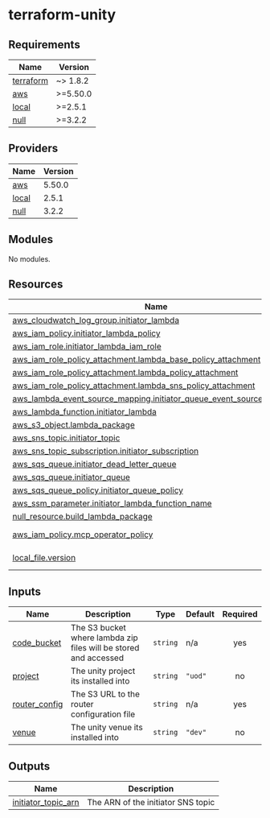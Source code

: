 # terraform-unity

<!-- BEGINNING OF PRE-COMMIT-TERRAFORM DOCS HOOK -->
## Requirements

| Name | Version |
|------|---------|
| <a name="requirement_terraform"></a> [terraform](#requirement\_terraform) | ~> 1.8.2 |
| <a name="requirement_aws"></a> [aws](#requirement\_aws) | >=5.50.0 |
| <a name="requirement_local"></a> [local](#requirement\_local) | >=2.5.1 |
| <a name="requirement_null"></a> [null](#requirement\_null) | >=3.2.2 |

## Providers

| Name | Version |
|------|---------|
| <a name="provider_aws"></a> [aws](#provider\_aws) | 5.50.0 |
| <a name="provider_local"></a> [local](#provider\_local) | 2.5.1 |
| <a name="provider_null"></a> [null](#provider\_null) | 3.2.2 |

## Modules

No modules.

## Resources

| Name | Type |
|------|------|
| [aws_cloudwatch_log_group.initiator_lambda](https://registry.terraform.io/providers/hashicorp/aws/latest/docs/resources/cloudwatch_log_group) | resource |
| [aws_iam_policy.initiator_lambda_policy](https://registry.terraform.io/providers/hashicorp/aws/latest/docs/resources/iam_policy) | resource |
| [aws_iam_role.initiator_lambda_iam_role](https://registry.terraform.io/providers/hashicorp/aws/latest/docs/resources/iam_role) | resource |
| [aws_iam_role_policy_attachment.lambda_base_policy_attachment](https://registry.terraform.io/providers/hashicorp/aws/latest/docs/resources/iam_role_policy_attachment) | resource |
| [aws_iam_role_policy_attachment.lambda_policy_attachment](https://registry.terraform.io/providers/hashicorp/aws/latest/docs/resources/iam_role_policy_attachment) | resource |
| [aws_iam_role_policy_attachment.lambda_sns_policy_attachment](https://registry.terraform.io/providers/hashicorp/aws/latest/docs/resources/iam_role_policy_attachment) | resource |
| [aws_lambda_event_source_mapping.initiator_queue_event_source_mapping](https://registry.terraform.io/providers/hashicorp/aws/latest/docs/resources/lambda_event_source_mapping) | resource |
| [aws_lambda_function.initiator_lambda](https://registry.terraform.io/providers/hashicorp/aws/latest/docs/resources/lambda_function) | resource |
| [aws_s3_object.lambda_package](https://registry.terraform.io/providers/hashicorp/aws/latest/docs/resources/s3_object) | resource |
| [aws_sns_topic.initiator_topic](https://registry.terraform.io/providers/hashicorp/aws/latest/docs/resources/sns_topic) | resource |
| [aws_sns_topic_subscription.initiator_subscription](https://registry.terraform.io/providers/hashicorp/aws/latest/docs/resources/sns_topic_subscription) | resource |
| [aws_sqs_queue.initiator_dead_letter_queue](https://registry.terraform.io/providers/hashicorp/aws/latest/docs/resources/sqs_queue) | resource |
| [aws_sqs_queue.initiator_queue](https://registry.terraform.io/providers/hashicorp/aws/latest/docs/resources/sqs_queue) | resource |
| [aws_sqs_queue_policy.initiator_queue_policy](https://registry.terraform.io/providers/hashicorp/aws/latest/docs/resources/sqs_queue_policy) | resource |
| [aws_ssm_parameter.initiator_lambda_function_name](https://registry.terraform.io/providers/hashicorp/aws/latest/docs/resources/ssm_parameter) | resource |
| [null_resource.build_lambda_package](https://registry.terraform.io/providers/hashicorp/null/latest/docs/resources/resource) | resource |
| [aws_iam_policy.mcp_operator_policy](https://registry.terraform.io/providers/hashicorp/aws/latest/docs/data-sources/iam_policy) | data source |
| [local_file.version](https://registry.terraform.io/providers/hashicorp/local/latest/docs/data-sources/file) | data source |

## Inputs

| Name | Description | Type | Default | Required |
|------|-------------|------|---------|:--------:|
| <a name="input_code_bucket"></a> [code\_bucket](#input\_code\_bucket) | The S3 bucket where lambda zip files will be stored and accessed | `string` | n/a | yes |
| <a name="input_project"></a> [project](#input\_project) | The unity project its installed into | `string` | `"uod"` | no |
| <a name="input_router_config"></a> [router\_config](#input\_router\_config) | The S3 URL to the router configuration file | `string` | n/a | yes |
| <a name="input_venue"></a> [venue](#input\_venue) | The unity venue its installed into | `string` | `"dev"` | no |

## Outputs

| Name | Description |
|------|-------------|
| <a name="output_initiator_topic_arn"></a> [initiator\_topic\_arn](#output\_initiator\_topic\_arn) | The ARN of the initiator SNS topic |
<!-- END OF PRE-COMMIT-TERRAFORM DOCS HOOK -->
